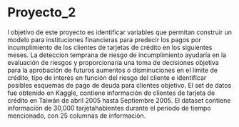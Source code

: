 # Proyecto_2
l objetivo de este proyecto es identificar variables que permitan construir un modelo para instituciones financieras para predecir los pagos por incumplimiento de los clientes de tarjetas de crédito en los siguientes meses. La deteccion temprana de riesgo de incumplimiento ayudaría en la evaluación de riesgos y proporcionaría una toma de decisiones objetiva para la aprobación de futuros aumentos o disminuciones en el límite de crédito, tipo de interés en función del riesgo del cliente e identificar posibles esquemas de pago de deuda para clientes objetivo.  El set de datos fue obtenido en Kaggle, contiene información de clientes de tarjeta de crédito en Taiwán de abril 2005 hasta Septiembre 2005. El dataset contiene información de 30,000 tarjetahabientes durante el período de tiempo mencionado, con 25 columnas de información.
